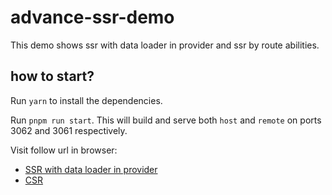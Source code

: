 # advance-ssr-demo

This demo shows ssr with data loader in provider and ssr by route abilities.

## how to start?

Run `yarn` to install the dependencies.

Run `pnpm run start`. This will build and serve both `host` and `remote` on ports 3062 and 3061 respectively.


Visit follow url in browser:
* [SSR with data loader in provider](http://localhost:3062/entry-one/nested-routes/pathname)
* [CSR](http://localhost:3062/entry-two)
